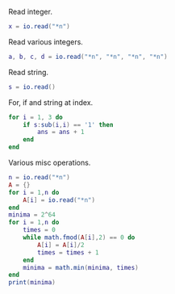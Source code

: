 Read integer.

```lua
x = io.read("*n")
```

Read various integers.
```lua
a, b, c, d = io.read("*n", "*n", "*n", "*n")
```

Read string.
```lua
s = io.read()
```

For, if and string at index.
```lua
for i = 1, 3 do
    if s:sub(i,i) == '1' then
        ans = ans + 1
    end
end
```

Various misc operations.
```lua
n = io.read("*n")
A = {}
for i = 1,n do
    A[i] = io.read("*n")
end
minima = 2^64
for i = 1,n do
    times = 0
    while math.fmod(A[i],2) == 0 do
        A[i] = A[i]/2
        times = times + 1
    end
    minima = math.min(minima, times)
end
print(minima)
```
